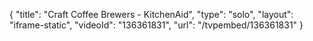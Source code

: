 {
    "title": "Craft Coffee Brewers - KitchenAid",
    "type": "solo",
    "layout": "iframe-static",
    "videoId": "136361831",
    "url": "\/tvpembed\/136361831"
}